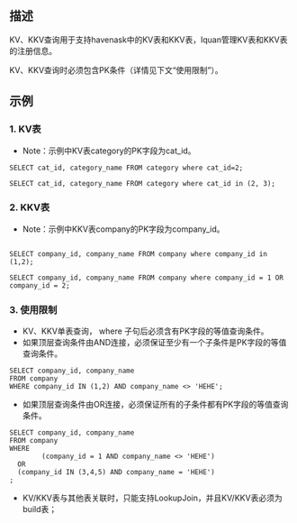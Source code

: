 ## 描述
KV、KKV查询用于支持havenask中的KV表和KKV表，Iquan管理KV表和KKV表的注册信息。

KV、KKV查询时必须包含PK条件（详情见下文“使用限制”）。


## 示例
### 1. KV表
* Note：示例中KV表category的PK字段为cat_id。
```
SELECT cat_id, category_name FROM category where cat_id=2;

SELECT cat_id, category_name FROM category where cat_id in (2, 3);
```

### 2. KKV表

* Note：示例中KKV表company的PK字段为company_id。

```

SELECT company_id, company_name FROM company where company_id in (1,2);

SELECT company_id, company_name FROM company where company_id = 1 OR company_id = 2;
```

### 3. 使用限制
* KV、KKV单表查询， where 子句后必须含有PK字段的等值查询条件。
* 如果顶层查询条件由AND连接，必须保证至少有一个子条件是PK字段的等值查询条件。

```
SELECT company_id, company_name 
FROM company 
WHERE company_id IN (1,2) AND company_name <> 'HEHE';
```

* 如果顶层查询条件由OR连接，必须保证所有的子条件都有PK字段的等值查询条件。

```
SELECT company_id, company_name 
FROM company 
WHERE 
        (company_id = 1 AND company_name <> 'HEHE') 
  OR 
  (company_id IN (3,4,5) AND company_name = 'HEHE') 
;
```

* KV/KKV表与其他表关联时，只能支持LookupJoin，并且KV/KKV表必须为build表；